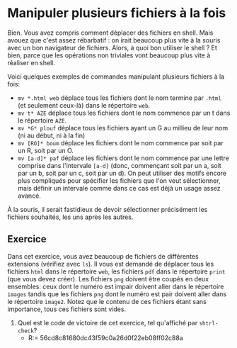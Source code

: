 # Manipuler plusieurs fichiers à la fois

Bien. Vous avez compris comment déplacer des fichiers en shell. Mais
avouez que c'est assez rébarbatif : on irait beaucoup plus vite à la
souris avec un bon navigateur de fichiers.  Alors, à quoi bon utiliser
le shell ? Et bien, parce que les opérations non triviales vont
beaucoup plus vite à réaliser en shell.

Voici quelques exemples de commandes manipulant plusieurs fichiers à la fois:

  * ```mv *.html web``` déplace tous les fichiers dont le nom termine par `.html` (et
    seulement ceux-là) dans le répertoire `web`.
  * ```mv t* AZE``` déplace tous les fichiers dont le nom commence par un t dans le répertoire `AZE`.
  * ```mv *G* plouf``` déplace tous les fichiers ayant un G au millieu de leur nom (ni au début, ni à la fin)
  * ```mv [RO]* boum``` déplace les fichiers dont le nom commence par soit par un R, soit par un O.
  * ```mv [a-d]* paf``` déplace les fichiers dont le nom commence par
    une lettre comprise dans l'intervale ```[a-d]``` (donc, commençant
    soit par un a, soit par un b, soit par un c, soit par un d). On
    peut utiliser des motifs encore plus compliqués pour spécifier les
    fichiers que l'on veut sélectionner, mais définir un intervale
    comme dans ce cas est déjà un usage assez avancé. 

À la souris, il serait fastidieux de devoir sélectionner précisément
les fichiers souhaités, les uns après les autres.

## Exercice 

Dans cet exercice, vous avez beaucoup de fichiers de différentes
extensions (vérifiez avec ```ls```). Il vous est demandé de déplacer
tous les fichiers `html` dans le répertoire `web`, les fichiers `pdf`
dans le répertoire `print` (que vous devez créer). Les fichiers `png`
doivent être coupés en deux ensembles: ceux dont le numéro est impair
doivent aller dans le répertoire `images` tandis que les fichiers
`png` dont le numéro est pair doivent aller dans le répertoire
`image2`. Notez que le contenu de ces fichiers étant sans importance,
tous ces fichiers sont vides.

1. Quel est le code de victoire de cet exercice, tel qu'affiché par ```shtrl-check```?
    - R:= 56cd8c81680dc43f59c0a26d0f22eb08ff02c88a

<div id="tg-feedback" class="alert" role="alert" style="display: none">

Avouez que pouvoir déplacer autant de fichiers en une seule commande
est tout de même agréable, non ?

</div>